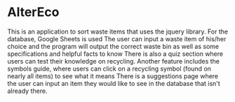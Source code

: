 # AlterEco

This is an application to sort waste items that uses the jquery library. 
For the database, Google Sheets is used 
The user can input a waste item of his/her choice and the program will output the correct waste bin as well as some specifications 
and helpful facts to know
There is also a quiz section where users can test their knowledge on recycling.
Another feature includes the symbols guide, where users can click on a recycling symbol (found on nearly all items) to see what it means 
There is a suggestions page where the user can input an item they would like to see in the database that isn't already there.

